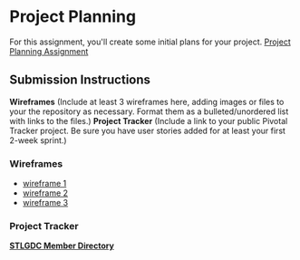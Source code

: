 # Project Planning
For this assignment, you'll create some initial plans for your project.
[Project Planning Assignment](https://education.launchcode.org/liftoff/assignments/planning/)
## Submission Instructions
**Wireframes**
(Include at least 3 wireframes here, adding images or files to your the repository as necessary. Format them as a bulleted/unordered list with links to the files.)
**Project Tracker**
(Include a link to your public Pivotal Tracker project. Be sure you have user stories added for at least your first 2-week sprint.)



### Wireframes
- [wireframe 1](link)
- [wireframe 2](link)
- [wireframe 3](link)



### Project Tracker
**[STLGDC Member Directory](https://trello.com/b/NtOhIJnp/stlgdc-member-directory)**